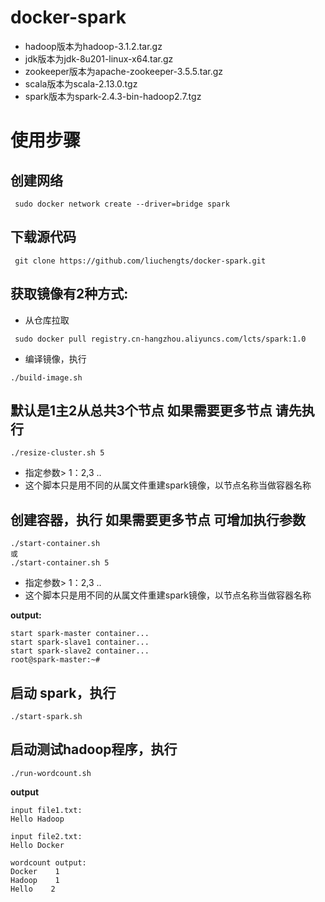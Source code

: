 # docker-spark
* hadoop版本为hadoop-3.1.2.tar.gz
* jdk版本为jdk-8u201-linux-x64.tar.gz
* zookeeper版本为apache-zookeeper-3.5.5.tar.gz
* scala版本为scala-2.13.0.tgz
* spark版本为spark-2.4.3-bin-hadoop2.7.tgz

# 使用步骤
## 创建网络 
```
 sudo docker network create --driver=bridge spark
```
## 下载源代码 
```
 git clone https://github.com/liuchengts/docker-spark.git
```
## 获取镜像有2种方式:
* 从仓库拉取 
```
 sudo docker pull registry.cn-hangzhou.aliyuncs.com/lcts/spark:1.0
```
* 编译镜像，执行 
```
./build-image.sh
```
## 默认是1主2从总共3个节点 如果需要更多节点 请先执行 
```
./resize-cluster.sh 5
```
* 指定参数> 1：2,3 ..
* 这个脚本只是用不同的从属文件重建spark镜像，以节点名称当做容器名称
## 创建容器，执行 如果需要更多节点 可增加执行参数
```
./start-container.sh
或
./start-container.sh 5
```
* 指定参数> 1：2,3 ..
* 这个脚本只是用不同的从属文件重建spark镜像，以节点名称当做容器名称

**output:**
```
start spark-master container...
start spark-slave1 container...
start spark-slave2 container...
root@spark-master:~# 
```
## 启动 spark，执行
```
./start-spark.sh
```

## 启动测试hadoop程序，执行
```
./run-wordcount.sh
```

**output**

```
input file1.txt:
Hello Hadoop

input file2.txt:
Hello Docker

wordcount output:
Docker    1
Hadoop    1
Hello    2
```

